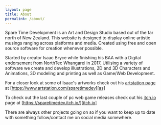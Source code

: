 ```yaml
---
layout: page
title: About
permalink: /about/
---
```


Spare Time Development is an Art and Design Studio based out of the far north of New Zealand. This website is designed to display online artistic musings ranging across platforms and media. Created using free and open source software for creation whenever possible.

Started by creator Isaac Bryce while finishing his BAA with a Digital endorsement from NorthTec Whangarei in 2017. Utilising a variety of software we create and develop illustrations, 2D and 3D Characters and Animations, 3D modeling and printing as well as Game/Web Development.

For a closer look at some of Isaac's artworks check out his [artstation page][as] at [https://www.artstation.com/sparetimedev][as]

To check out the last couple of pc web game releases check out his [itch.io][itch.io] page at [https://sparetimedev.itch.io/][itch.io]

There are always other projects going on so if you want to keep up to date with something follow/contact me on social media somewhere.

[itch.io]:https://sparetimedev.itch.io/
[as]:https://www.artstation.com/sparetimedev
